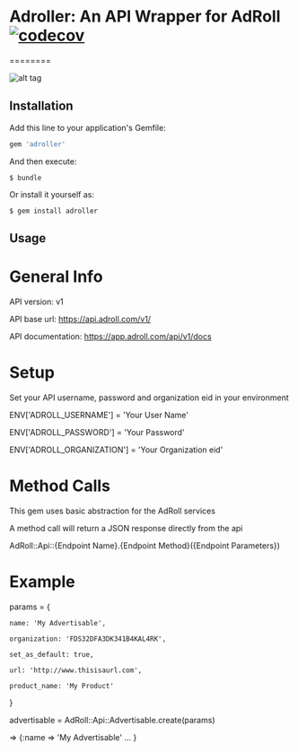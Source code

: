 # Adroller: An API Wrapper for AdRoll [![codecov](https://codecov.io/gh/springbot/adroller/branch/master/graph/badge.svg)](https://codecov.io/gh/springbot/adroller)
========

![alt tag](https://upload.wikimedia.org/wikipedia/commons/8/86/AdRoll.png)



## Installation

Add this line to your application's Gemfile:

```ruby
gem 'adroller'
```

And then execute:

    $ bundle

Or install it yourself as:

    $ gem install adroller

## Usage

General Info
============

API version: v1

API base url: https://api.adroll.com/v1/

API documentation: https://app.adroll.com/api/v1/docs

Setup
=====

Set your API username, password and organization eid in your environment

ENV['ADROLL_USERNAME'] = 'Your User Name'

ENV['ADROLL_PASSWORD'] = 'Your Password'

ENV['ADROLL_ORGANIZATION'] = 'Your Organization eid'

Method Calls
============

This gem uses basic abstraction for the AdRoll services 

A method call will return a JSON response directly from the api

AdRoll::Api::{Endpoint Name}.{Endpoint Method}({Endpoint Parameters})

Example
=========
params = {

    name: 'My Advertisable',

    organization: 'FDS32DFA3DK341B4KAL4RK',

    set_as_default: true,

    url: 'http://www.thisisaurl.com',

    product_name: 'My Product'

  }

advertisable = AdRoll::Api::Advertisable.create(params)

  => {:name => 'My Advertisable' ... }
